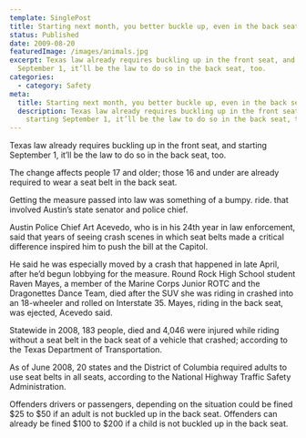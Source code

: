 ```yaml
---
template: SinglePost
title: Starting next month, you better buckle up, even in the back seat
status: Published
date: 2009-08-20
featuredImage: /images/animals.jpg
excerpt: Texas law already requires buckling up in the front seat, and starting
  September 1, it’ll be the law to do so in the back seat, too.
categories:
  - category: Safety
meta:
  title: Starting next month, you better buckle up, even in the back seat
  description: Texas law already requires buckling up in the front seat, and
    starting September 1, it’ll be the law to do so in the back seat, too.
---
```

<!--StartFragment-->

Texas law already requires buckling up in the front seat, and starting September 1, it’ll be the law to do so in the back seat, too.

The change affects people 17 and older; those 16 and under are already required to wear a seat belt in the back seat.

Getting the measure passed into law was something of a bumpy. ride. that involved Austin’s state senator and police chief.

Austin Police Chief Art Acevedo, who is in his 24th year in law enforcement, said that years of seeing crash scenes in which seat belts made a critical difference inspired him to push the bill at the Capitol.

He said he was especially moved by a crash that happened in late April, after he’d begun lobbying for the measure. Round Rock High School student Raven Mayes, a member of the Marine Corps Junior ROTC and the Dragonettes Dance Team, died after the SUV she was riding in crashed into an 18-wheeler and rolled on Interstate 35. Mayes, riding in the back seat, was ejected, Acevedo said.

Statewide in 2008, 183 people, died and 4,046 were injured while riding without a seat belt in the back seat of a vehicle that crashed; according to the Texas Department of Transportation.

As of June 2008, 20 states and the District of Columbia required adults to use seat belts in all seats, according to the National Highway Traffic Safety Administration.

Offenders drivers or passengers, depending on the situation could be fined $25 to $50 if an adult is not buckled up in the back seat. Offenders can already be fined $100 to $200 if a child is not buckled up in the back seat.

<!--EndFragment-->